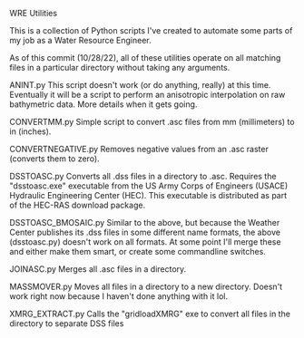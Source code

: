 WRE Utilities

This is a collection of Python scripts I've created to automate some parts of my job as a Water Resource Engineer.

As of this commit (10/28/22), all of these utilities operate on all matching files in a particular directory
without taking any arguments.

ANINT.py
    This script doesn't work (or do anything, really) at this time. Eventually it will be a script to perform an
    anisotropic interpolation on raw bathymetric data. More details when it gets going.

CONVERTMM.py
    Simple script to convert .asc files from mm (millimeters) to in (inches).

CONVERTNEGATIVE.py
    Removes negative values from an .asc raster (converts them to zero).

DSSTOASC.py
    Converts all .dss files in a directory to .asc. Requires the "dsstoasc.exe" executable from the US Army Corps
    of Engineers (USACE) Hydraulic Engineering Center (HEC). This executable is distributed as part of the HEC-RAS
    download package.

DSSTOASC_BMOSAIC.py
    Similar to the above, but because the Weather Center publishes its .dss files in some different name formats,
    the above (dsstoasc.py) doesn't work on all formats. At some point I'll merge these and either make them smart,
    or create some commandline switches.

JOINASC.py
    Merges all .asc files in a directory.

MASSMOVER.py
    Moves all files in a directory to a new directory. Doesn't work right now because I haven't done anything with
    it lol.

XMRG_EXTRACT.py
    Calls the "gridloadXMRG" exe to convert all files in the directory to separate DSS files
